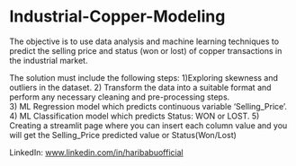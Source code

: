 # Industrial-Copper-Modeling

The objective is to use data analysis and machine learning techniques to predict the selling price and status (won or lost) of copper transactions in the industrial market.

The solution must include the following steps:
  1)Exploring skewness and outliers in the dataset.
  2) Transform the data into a suitable format and perform any necessary cleaning and pre-processing steps.  
  3) ML Regression model which predicts continuous variable ‘Selling_Price’.
  4) ML Classification model which predicts Status: WON or LOST.
  5) Creating a streamlit page where you can insert each column value and you will get the Selling_Price predicted value or Status(Won/Lost)

LinkedIn: www.linkedin.com/in/haribabuofficial
